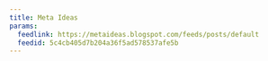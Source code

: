 ```yaml
---
title: Meta Ideas
params:
  feedlink: https://metaideas.blogspot.com/feeds/posts/default
  feedid: 5c4cb405d7b204a36f5ad578537afe5b
---
```

